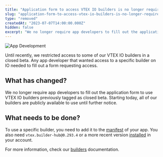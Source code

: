 ```yaml
---
title: "Application form to access VTEX IO builders is no longer required"
slug: "application-form-to-access-vtex-io-builders-is-no-longer-required"
type: "removed"
createdAt: "2023-07-07T14:00:00.000Z"
hidden: false
excerpt: "We no longer require app developers to fill out the application form to use [VTEX IO builders](https://developers.vtex.com/docs/guides/vtex-io-documentation-builders) previously tagged as closed beta."
---
```


![App Development](https://cdn.jsdelivr.net/gh/vtexdocs/dev-portal-content@main/images/app-deploying-time-0.png)

Until recently, we restricted access to some of our VTEX IO builders in a closed beta. Any app developer that wanted access to a specific builder on IO needed to fill out a form requesting access.

## What has changed?

We no longer require app developers to fill out the application form to use VTEX IO builders previously tagged as closed beta. Starting today, all of our builders are publicly available to use until further notice.

## What needs to be done?

To use a specific builder, you need to add it to the [manifest](https://developers.vtex.com/docs/guides/vtex-io-documentation-manifest) of your app. You also need `vtex.builder-hub@0.293.4` or a more recent version [installed](https://developers.vtex.com/docs/guides/vtex-io-documentation-vtex-io-cli-usage#installing-an-app) in your account. 

For more information, check our [builders](https://developers.vtex.com/docs/guides/vtex-io-documentation-builders) documentation.
